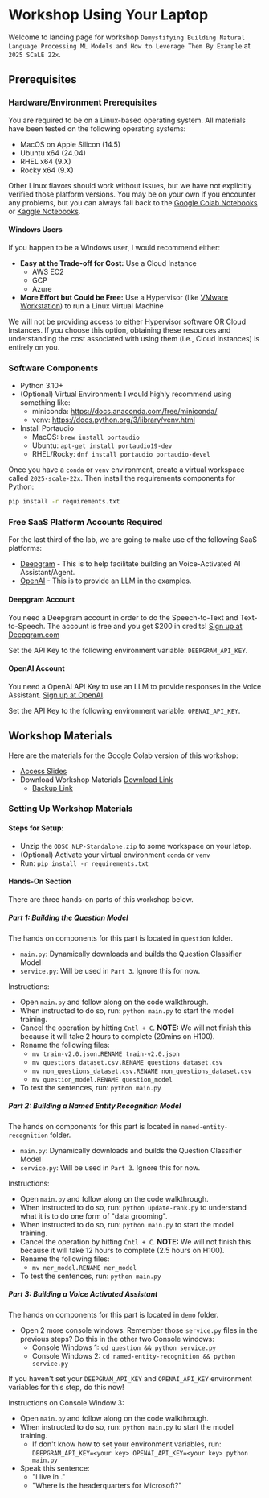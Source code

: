 # Workshop Using Your Laptop

Welcome to landing page for workshop `Demystifying Building Natural Language Processing ML Models and How to Leverage Them By Example` at `2025 SCaLE 22x`.

## Prerequisites

### Hardware/Environment Prerequisites

You are required to be on a Linux-based operating system. All materials have been tested on the following operating systems:

- MacOS on Apple Silicon (14.5)
- Ubuntu x64 (24.04)
- RHEL x64 (9.X)
- Rocky x64 (9.X)

Other Linux flavors should work without issues, but we have not explicitly verified those platform versions. You may be on your own if you encounter any problems, but you can always fall back to the [Google Colab Notebooks](https://colab.research.google.com/) or [Kaggle Notebooks](https://www.kaggle.com/).

#### Windows Users

If you happen to be a Windows user, I would recommend either:

- **Easy at the Trade-off for Cost:** Use a Cloud Instance
  - AWS EC2
  - GCP
  - Azure
- **More Effort but Could be Free:** Use a Hypervisor (like [VMware Workstation](https://www.vmware.com/products/desktop-hypervisor/workstation-and-fusion)) to run a Linux Virtual Machine

We will not be providing access to either Hypervisor software OR Cloud Instances. If you choose this option, obtaining these resources and understanding the cost associated with using them (i.e., Cloud Instances) is entirely on you.

### Software Components

- Python 3.10+
- (Optional) Virtual Environment: I would highly recommend using something like:
  -	miniconda: https://docs.anaconda.com/free/miniconda/ 
  -	venv: https://docs.python.org/3/library/venv.html 
- Install Portaudio
  - MacOS: `brew install portaudio`
  - Ubuntu: `apt-get install portaudio19-dev`
  - RHEL/Rocky: `dnf install portaudio portaudio-devel`

Once you have a `conda` or `venv` environment, create a virtual workspace called `2025-scale-22x`. Then install the requirements components for Python:

```bash
pip install -r requirements.txt
```

### Free SaaS Platform Accounts Required

For the last third of the lab, we are going to make use of the following SaaS platforms:

- [Deepgram](https://deepgram.com) - This is to help facilitate building an Voice-Activated AI Assistant/Agent.
- [OpenAI](https://platform.openai.com/docs/overview) - This is to provide an LLM in the examples.

#### Deepgram Account

You need a Deepgram account in order to do the Speech-to-Text and Text-to-Speech. The account is free and you get $200 in credits! [Sign up at Deepgram.com](https://deepgram.com)

Set the API Key to the following environment variable: `DEEPGRAM_API_KEY`.

#### OpenAI Account

You need a OpenAI API Key to use an LLM to provide responses in the Voice Assistant. [Sign up at OpenAI](https://platform.openai.com/docs/overview).

Set the API Key to the following environment variable: `OPENAI_API_KEY`.

## Workshop Materials

Here are the materials for the Google Colab version of this workshop:

- [Access Slides](https://bit.ly/41DKMHc)
- Download Workshop Materials [Download Link](https://drive.google.com/file/d/1z-TQf4vmbGcmzDaLOCdZL3Pq2CngNf8G/view?usp=drive_link)
  - [Backup Link](https://drive.google.com/file/d/1irmgS6Vve2rrt2d0fu2yR48ujabdaR8d/view?usp=drive_link)

### Setting Up Workshop Materials

#### Steps for Setup:

- Unzip the `ODSC_NLP-Standalone.zip` to some workspace on your latop. 
- (Optional) Activate your virtual environment `conda` or `venv`
- Run: `pip install -r requirements.txt`

#### Hands-On Section

There are three hands-on parts of this workshop below.

##### Part 1: Building the Question Model

The hands on components for this part is located in `question` folder.

- `main.py`: Dynamically downloads and builds the Question Classifier Model
- `service.py`: Will be used in `Part 3`. Ignore this for now.

Instructions:

- Open `main.py` and follow along on the code walkthrough. 
- When instructed to do so, run: `python main.py` to start the model training.
- Cancel the operation by hitting `Cntl + C`. **NOTE:** We will not finish this because it will take 2 hours to complete (20mins on H100).
- Rename the following files:
  - `mv train-v2.0.json.RENAME train-v2.0.json`
  - `mv questions_dataset.csv.RENAME questions_dataset.csv`
  - `mv non_questions_dataset.csv.RENAME non_questions_dataset.csv`
  - `mv question_model.RENAME question_model`
- To test the sentences, run: `python main.py` 

##### Part 2: Building a Named Entity Recognition Model

The hands on components for this part is located in `named-entity-recognition` folder.

- `main.py`: Dynamically downloads and builds the Question Classifier Model
- `service.py`: Will be used in `Part 3`. Ignore this for now.

Instructions:

- Open `main.py` and follow along on the code walkthrough. 
- When instructed to do so, run: `python update-rank.py` to understand what it is to do one form of "data grooming".
- When instructed to do so, run: `python main.py` to start the model training.
- Cancel the operation by hitting `Cntl + C`. **NOTE:** We will not finish this because it will take 12 hours to complete (2.5 hours on H100).
- Rename the following files:
  - `mv ner_model.RENAME ner_model`
- To test the sentences, run: `python main.py` 

##### Part 3: Building a Voice Activated Assistant

The hands on components for this part is located in `demo` folder.

- Open 2 more console windows. Remember those `service.py` files in the previous steps? Do this in the other two Console windows:
  - Console Windows 1: `cd question && python service.py`
  - Console Windows 2: `cd named-entity-recognition && python service.py`

If you haven't set your `DEEPGRAM_API_KEY` and `OPENAI_API_KEY` environment variables for this step, do this now!

Instructions on Console Window 3:

- Open `main.py` and follow along on the code walkthrough. 
- When instructed to do so, run: `python main.py` to start the model training.
  - If don't know how to set your environment variables, run: `DEEPGRAM_API_KEY=<your key> OPENAI_API_KEY=<your key> python main.py`
- Speak this sentence:
  - "I live in <name the city you live in>."
  - "Where is the headerquarters for Microsoft?"


